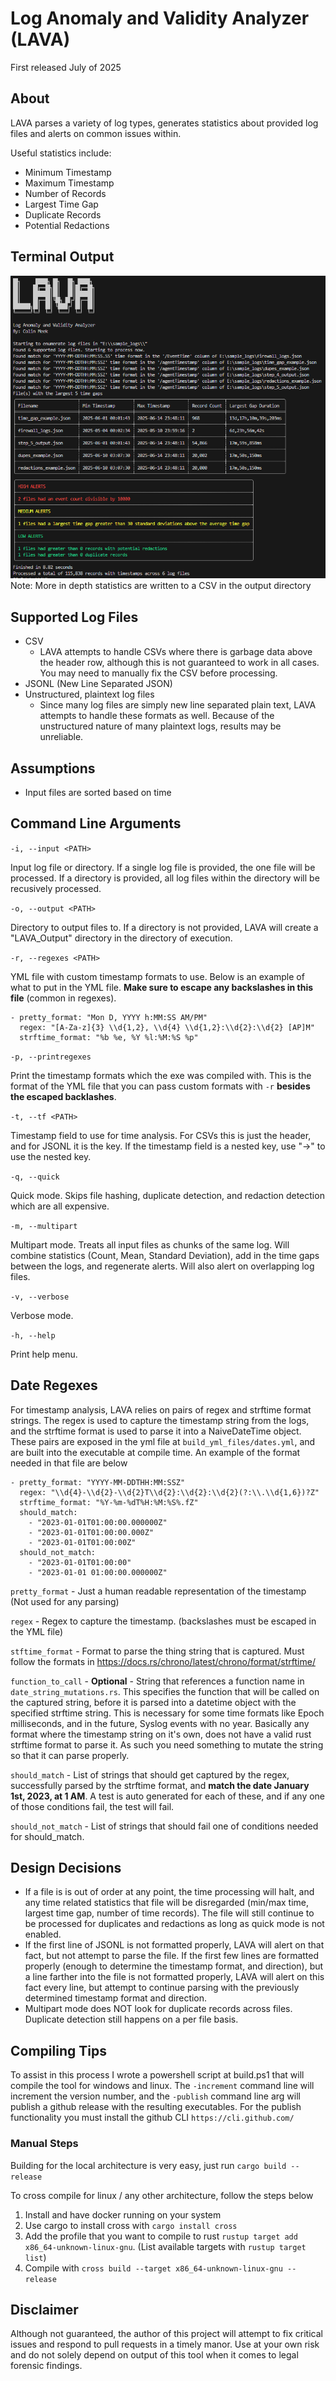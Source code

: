 # Log Anomaly and Validity Analyzer (LAVA)

First released July of 2025

## About

LAVA parses a variety of log types, generates statistics about provided log files and alerts on common issues within. 

Useful statistics include:
- Minimum Timestamp
- Maximum Timestamp
- Number of Records
- Largest Time Gap
- Duplicate Records
- Potential Redactions

## Terminal Output
![LAVA-terminal-output](images/lava_terminal_output.png)
Note: More in depth statistics are written to a CSV in the output directory

## Supported Log Files
- CSV
    - LAVA attempts to handle CSVs where there is garbage data above the header row, although this is not guaranteed to work in all cases. You may need to manually fix the CSV before processing.
- JSONL (New Line Separated JSON)
- Unstructured, plaintext log files
    - Since many log files are simply new line separated plain text, LAVA attempts to handle these formats as well. Because of the unstructured nature of many plaintext logs, results may be unreliable. 
## Assumptions
- Input files are sorted based on time

## Command Line Arguments
  `-i, --input <PATH>`

  Input log file or directory. If a single log file is provided, the one file will be processed.  If a directory is provided, all log files within the directory will be recusively processed.
  
  `-o, --output <PATH>`   
  
  Directory to output files to. If a directory is not provided, LAVA will create a "LAVA_Output" directory in the directory of execution.

  `-r, --regexes <PATH>`

  YML file with custom timestamp formats to use. Below is an example of what to put in the YML file. **Make sure to escape any backslashes in this file** (common in regexes).
  ```
  - pretty_format: "Mon D, YYYY h:MM:SS AM/PM"
    regex: "[A-Za-z]{3} \\d{1,2}, \\d{4} \\d{1,2}:\\d{2}:\\d{2} [AP]M"
    strftime_format: "%b %e, %Y %l:%M:%S %p"
  ```

  `-p, --printregexes`
  
  Print the timestamp formats which the exe was compiled with. This is the format of the YML file that you can pass custom formats with `-r` **besides the escaped backlashes**.

  `-t, --tf <PATH>`
  
  Timestamp field to use for time analysis. For CSVs this is just the header, and for JSONL it is the key. If the timestamp field is a nested key, use "->" to use the nested key.

  `-q, --quick`
  
  Quick mode. Skips file hashing, duplicate detection, and redaction detection which are all expensive.

  `-m, --multipart`
  
  Multipart mode. Treats all input files as chunks of the same log. Will combine statistics (Count, Mean, Standard Deviation), add in the time gaps between the logs, and regenerate alerts. Will also alert on overlapping log files.

  `-v, --verbose`
  
  Verbose mode.
  
  `-h, --help`
  
  Print help menu.

## Date Regexes

For timestamp analysis, LAVA relies on pairs of regex and strftime format strings. The regex is used to capture the timestamp string from the logs, and the strftime format is used to parse it into a NaiveDateTime object. These pairs are exposed in the yml file at `build_yml_files/dates.yml`, and are built into the executable at compile time. An example of the format needed in that file are below 
```
- pretty_format: "YYYY-MM-DDTHH:MM:SSZ"
  regex: "\\d{4}-\\d{2}-\\d{2}T\\d{2}:\\d{2}:\\d{2}(?:\\.\\d{1,6})?Z"
  strftime_format: "%Y-%m-%dT%H:%M:%S%.fZ"
  should_match:
    - "2023-01-01T01:00:00.000000Z"
    - "2023-01-01T01:00:00.000Z"
    - "2023-01-01T01:00:00Z"
  should_not_match:
    - "2023-01-01T01:00:00"
    - "2023-01-01 01:00:00.000000Z"
```
`pretty_format` - Just a human readable representation of the timestamp (Not used for any parsing)

`regex` - Regex to capture the timestamp. (backslashes must be escaped in the YML file)

`stftime_format` - Format to parse the thing string that is captured. Must follow the formats in https://docs.rs/chrono/latest/chrono/format/strftime/

`function_to_call` - **Optional** - String that references a function name in `date_string_mutations.rs`. This specifies the function that will be called on the captured string, before it is parsed into a datetime object with the specified strftime string. This is necessary for some time formats like Epoch milliseconds, and in the future, Syslog events with no year. Basically any format where the timestamp string on it's own, does not have a valid rust strftime format to parse it. As such you need something to mutate the string so that it can parse properly.

`should_match` - List of strings that should get captured by the regex, successfully parsed by the strftime format, and **match the date January 1st, 2023, at 1 AM**. A test is auto generated for each of these, and if any one of those conditions fail, the test will fail.

`should_not_match` - List of strings that should fail one of conditions needed for should_match. 

## Design Decisions
- If a file is is out of order at any point, the time processing will halt, and any time related statistics that file will be disregarded (min/max time, largest time gap, number of time records). The file will still continue to be processed for duplicates and redactions as long as quick mode is not enabled. 
- If the first line of JSONL is not formatted properly, LAVA will alert on that fact, but not attempt to parse the file. If the first few lines are formatted properly (enough to determine the timestamp format, and direction), but a line farther into the file is not formatted properly, LAVA will alert on this fact every line, but attempt to continue parsing with the previously determined timestamp format and direction.
- Multipart mode does NOT look for duplicate records across files. Duplicate detection still happens on a per file basis.

## Compiling Tips
To assist in this process I wrote a powershell script at build.ps1 that will compile the tool for windows and linux. The `-increment` command line will increment the version number, and the `-publish` command line arg will publish a github release with the resulting executables. For the publish functionality you must install the github CLI `https://cli.github.com/`

### Manual Steps
Building for the local architecture is very easy, just run `cargo build --release`

To cross compile for linux / any other architecture, follow the steps below
1. Install and have docker running on your system
2. Use cargo to install cross with `cargo install cross`
3. Add the profile that you want to compile to rust `rustup target add x86_64-unknown-linux-gnu`. (List available targets with `rustup target list`)
4. Compile with `cross build --target x86_64-unknown-linux-gnu --release`




## Disclaimer

Although not guaranteed, the author of this project will attempt to fix critical issues and respond to pull requests in a timely manor. Use at your own risk and do not solely depend on output of this tool when it comes to legal forensic findings.